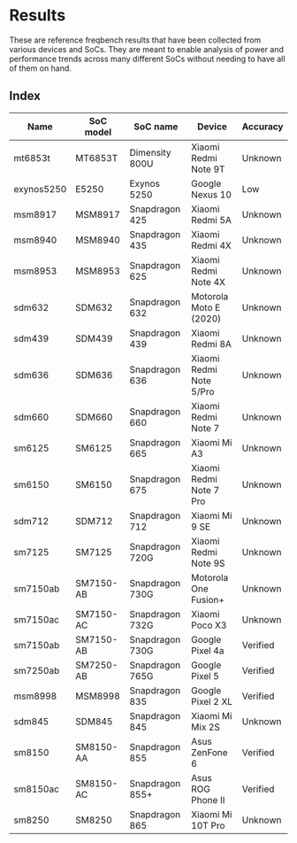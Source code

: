 # Results

These are reference freqbench results that have been collected from various devices and SoCs. They are meant to enable analysis of power and performance trends across many different SoCs without needing to have all of them on hand.

## Index

| Name       | SoC model | SoC name        | Device                  | Accuracy |
| ---------- | --------- | --------------- | ----------------------- | -------- |
| mt6853t    | MT6853T   | Dimensity 800U  | Xiaomi Redmi Note 9T    | Unknown  |
| exynos5250 | E5250     | Exynos 5250     | Google Nexus 10         | Low      |
| msm8917    | MSM8917   | Snapdragon 425  | Xiaomi Redmi 5A         | Unknown  |
| msm8940    | MSM8940   | Snapdragon 435  | Xiaomi Redmi 4X         | Unknown  |
| msm8953    | MSM8953   | Snapdragon 625  | Xiaomi Redmi Note 4X    | Unknown  |
| sdm632     | SDM632    | Snapdragon 632  | Motorola Moto E (2020)  | Unknown  |
| sdm439     | SDM439    | Snapdragon 439  | Xiaomi Redmi 8A         | Unknown  |
| sdm636     | SDM636    | Snapdragon 636  | Xiaomi Redmi Note 5/Pro | Unknown  |
| sdm660     | SDM660    | Snapdragon 660  | Xiaomi Redmi Note 7     | Unknown  |
| sm6125     | SM6125    | Snapdragon 665  | Xiaomi Mi A3            | Unknown  |
| sm6150     | SM6150    | Snapdragon 675  | Xiaomi Redmi Note 7 Pro | Unknown  |
| sdm712     | SDM712    | Snapdragon 712  | Xiaomi Mi 9 SE          | Unknown  |
| sm7125     | SM7125    | Snapdragon 720G | Xiaomi Redmi Note 9S    | Unknown  |
| sm7150ab   | SM7150-AB | Snapdragon 730G | Motorola One Fusion+    | Unknown  |
| sm7150ac   | SM7150-AC | Snapdragon 732G | Xiaomi Poco X3          | Unknown  |
| sm7150ab   | SM7150-AB | Snapdragon 730G | Google Pixel 4a         | Verified |
| sm7250ab   | SM7250-AB | Snapdragon 765G | Google Pixel 5          | Verified |
| msm8998    | MSM8998   | Snapdragon 835  | Google Pixel 2 XL       | Verified |
| sdm845     | SDM845    | Snapdragon 845  | Xiaomi Mi Mix 2S        | Unknown  |
| sm8150     | SM8150-AA | Snapdragon 855  | Asus ZenFone 6          | Verified |
| sm8150ac   | SM8150-AC | Snapdragon 855+ | Asus ROG Phone II       | Verified |
| sm8250     | SM8250    | Snapdragon 865  | Xiaomi Mi 10T Pro       | Unknown  |
